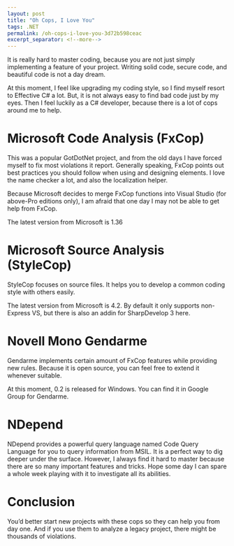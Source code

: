 ```yaml
---
layout: post
title: "Oh Cops, I Love You"
tags: .NET
permalink: /oh-cops-i-love-you-3d72b598ceac
excerpt_separator: <!--more-->
---
```

It is really hard to master coding, because you are not just simply implementing a feature of your project. Writing solid code, secure code, and beautiful code is not a day dream.

At this moment, I feel like upgrading my coding style, so I find myself resort to Effective C# a lot. But, it is not always easy to find bad code just by my eyes. Then I feel luckily as a C# developer, because there is a lot of cops around me to help.
<!--more-->

# Microsoft Code Analysis (FxCop)

This was a popular GotDotNet project, and from the old days I have forced myself to fix most violations it report. Generally speaking, FxCop points out best practices you should follow when using and designing elements. I love the name checker a lot, and also the localization helper.

Because Microsoft decides to merge FxCop functions into Visual Studio (for above-Pro editions only), I am afraid that one day I may not be able to get help from FxCop.

The latest version from Microsoft is 1.36

# Microsoft Source Analysis (StyleCop)

StyleCop focuses on source files. It helps you to develop a common coding style with others easily.

The latest version from Microsoft is 4.2. By default it only supports non-Express VS, but there is also an addin for SharpDevelop 3 here.

# Novell Mono Gendarme

Gendarme implements certain amount of FxCop features while providing new rules. Because it is open source, you can feel free to extend it whenever suitable.

At this moment, 0.2 is released for Windows. You can find it in Google Group for Gendarme.

# NDepend

NDepend provides a powerful query language named Code Query Language for you to query information from MSIL. It is a perfect way to dig deeper under the surface. However, I always find it hard to master because there are so many important features and tricks. Hope some day I can spare a whole week playing with it to investigate all its abilities.

# Conclusion

You’d better start new projects with these cops so they can help you from day one. And if you use them to analyze a legacy project, there might be thousands of violations.

